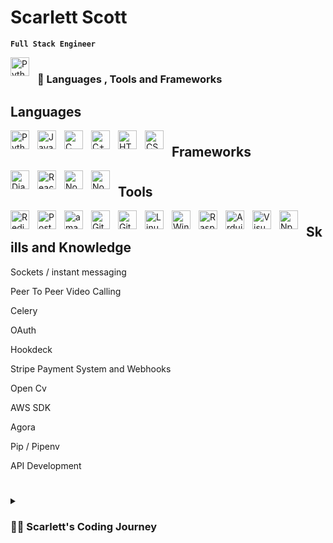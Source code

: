 

<!--
**scarlettiron/scarlettiron** is a ✨ _special_ ✨ repository because its `README.md` (this file) appears on your GitHub profile.

Here are some ideas to get you started:

- 🔭 I’m currently working on ...
- 🌱 I’m currently learning ...
- 👯 I’m looking to collaborate on ...
- 🤔 I’m looking for help with ...
- 💬 Ask me about ...
- 📫 How to reach me: ...
- 😄 Pronouns: ...
- ⚡ Fun fact: ...
-->

# Scarlett Scott

**`Full Stack Engineer`**

<a href='https://www.linkedin.com/in/scarlett-a-scott-9980a5bb'>
          <img align="left" alt="Python" width="30px" style="padding-right:10px;" 
          src="https://cdn.jsdelivr.net/gh/devicons/devicon/icons/linkedin/linkedin-original.svg" />
</a>        

#
#

### 🧰 Languages , Tools and Frameworks

## Languages 

<img align="left" alt="Python" width="30px" style="padding-right:10px;" src="https://cdn.jsdelivr.net/gh/devicons/devicon/icons/python/python-plain.svg" />

<img align="left" alt="JavaScript" width="30px" style="padding-right:10px;" src="https://cdn.jsdelivr.net/gh/devicons/devicon/icons/javascript/javascript-plain.svg" />


<img align="left" alt="C" width="30px" style="padding-right:10px;" 
src="https://cdn.jsdelivr.net/gh/devicons/devicon/icons/c/c-original.svg" />
          

<img align="left" alt="C++" width="30px" style="padding-right:10px;" src="https://cdn.jsdelivr.net/gh/devicons/devicon/icons/cplusplus/cplusplus-line.svg" />


<img align="left" alt="HTML" width="30px" style="padding-right:10px;" src="https://cdn.jsdelivr.net/gh/devicons/devicon/icons/html5/html5-plain.svg" />

<img align="left" alt="CSS" width="30px" style="padding-right:10px;" src="https://cdn.jsdelivr.net/gh/devicons/devicon/icons/css3/css3-plain.svg" />

#
#

## Frameworks

<img align="left" alt="Django" width="30px" style="padding-right:10px;"
src="https://cdn.jsdelivr.net/gh/devicons/devicon/icons/django/django-plain.svg" />
          

<img align="left" alt="React" width="30px" style="padding-right:10px;" src="https://cdn.jsdelivr.net/gh/devicons/devicon/icons/react/react-original.svg" />


<img align="left" alt="NodeJS" width="30px" style="padding-right:10px;" src="https://cdn.jsdelivr.net/gh/devicons/devicon/icons/nodejs/nodejs-original.svg" />

<img  align="left" alt="NodeJS" width="30px" style="padding-right:10px;" 
src="https://cdn.jsdelivr.net/gh/devicons/devicon/icons/bootstrap/bootstrap-original.svg" />
          

#
#

## Tools

<img align="left" alt="Redis" width="30px" style="padding-right:10px;"
  src="https://cdn.jsdelivr.net/gh/devicons/devicon/icons/redis/redis-original-wordmark.svg" />

<img align="left" alt="Postgresql" width="30px" style="padding-right:10px;"
          src="https://cdn.jsdelivr.net/gh/devicons/devicon/icons/postgresql/postgresql-original.svg" />

 <img align="left" alt="amazon web services" width="30px" style="padding-right:10px;"
src="https://cdn.jsdelivr.net/gh/devicons/devicon/icons/amazonwebservices/amazonwebservices-original.svg" />
          

<img align="left" alt="GitHub" width="30px" style="padding-right:10px;" src="https://cdn.jsdelivr.net/gh/devicons/devicon/icons/github/github-original.svg" />
    

<img align="left" alt="Git" width="30px" style="padding-right:10px;" src="https://cdn.jsdelivr.net/gh/devicons/devicon/icons/git/git-original.svg" />


<img align="left" alt="Linux" width="30px" style="padding-right:10px;" src="https://cdn.jsdelivr.net/gh/devicons/devicon/icons/linux/linux-original.svg" />

 <img align="left" alt="Windows" width="30px" style="padding-right:10px;" 
 src="https://cdn.jsdelivr.net/gh/devicons/devicon/icons/windows8/windows8-original.svg" />

 
<img align="left" alt="Raspberry pi" width="30px" style="padding-right:10px;" 
  src="https://cdn.jsdelivr.net/gh/devicons/devicon/icons/raspberrypi/raspberrypi-original.svg" />

<img align="left" alt="Arduino" width="30px" style="padding-right:10px;" 
src="https://cdn.jsdelivr.net/gh/devicons/devicon/icons/arduino/arduino-original-wordmark.svg" />

<img align="left" alt="Visual Studio Code" width="30px" style="padding-right:10px;" 
src="https://cdn.jsdelivr.net/gh/devicons/devicon/icons/vscode/vscode-original.svg" />

<img  align="left" alt="Npm" width="30px" style="padding-right:10px;"
src="https://cdn.jsdelivr.net/gh/devicons/devicon/icons/npm/npm-original-wordmark.svg" />
          

 #
 #
          
## Skills and Knowledge
<p>Sockets / instant messaging </p>
<p>Peer To Peer Video Calling</p>
<p>Celery</p>
<p>OAuth</p>
<p>Hookdeck</p>
<p>Stripe Payment System and Webhooks</p>
<p>Open Cv</p>
<p>AWS SDK</p>
<p>Agora</p>
<p>Pip / Pipenv </p>
<p>API Development</p>

#
#

<details>
 <summary><h3>👨‍💻 Scarlett's Coding Journey</h3></summary>
 <p>From the moment I typed my first lines of code, I knew I loved it; bugs and all.</p>
